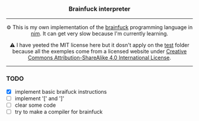 <h3 align="center">Brainfuck interpreter</h3>

---

<p align="center">⚙️ This is my own implementation of the <a href="https://en.wikipedia.org/wiki/Brainfuck">brainfuck</a> programming language in <a href="https://nim-lang.org/">nim</a>. It can get very slow because I'm currently learning.</p>

<p align="center">⚠️ I have yeeted the MIT license here but it dosn't apply on the <a href="./test">test</a> folder because all the exemples come from a licensed website under <a href="https://creativecommons.org/licenses/by-sa/4.0/">Creative Commons Attribution-ShareAlike 4.0 International License</a>.</p>

---

### TODO
- [x] implement basic braifuck instructions
- [ ] implement '[' and ']'
- [ ] clear some code
- [ ] try to make a compiler for brainfuck
